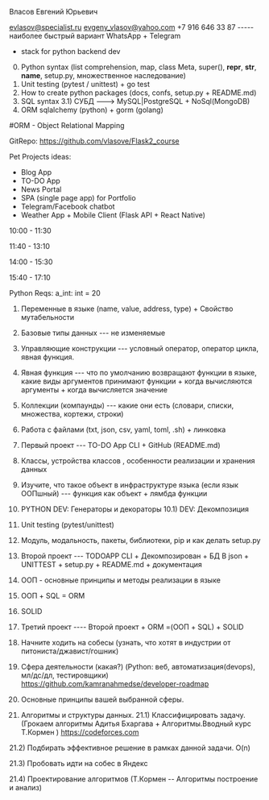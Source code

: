 Власов Евгений Юрьевич

evlasov@specialist.ru
evgeny_vlasov@yahoo.com
+7 916 646 33 87 ----- наиболее быстрый вариант WhatsApp + Telegram


+ stack for python backend dev
0) Python syntax (list comprehension, map, class Meta, super(), __repr__, __str__, __name__, setup.py, множественное наследование)
1) Unit testing (pytest / unittest) + go test
2) How to create python packages (docs, confs, setup.py + README.md)
3) SQL syntax
3.1) СУБД ---> MySQL|PostgreSQL + NoSql(MongoDB)
4) ORM sqlalchemy (python) + gorm (golang)


#ORM - Object Relational Mapping 

GitRepo: https://github.com/vlasove/Flask2_course

Pet Projects ideas:

+ Blog App
+ TO-DO App
+ News Portal
+ SPA (single page app) for Portfolio
+ Telegram/Facebook chatbot
+ Weather App + Mobile Client (Flask API + React Native)

10:00 - 11:30


11:40 - 13:10


14:00 - 15:30


15:40 - 17:10


Python Reqs:
a_int: int = 20
1) Переменные в языке (name, value, address, type) + Свойство мутабельности
2) Базовые типы данных --- не изменяемые 
3) Управляющие конструкции --- условный оператор, оператор цикла, явная функция.
4) Явная функция --- что по умолчанию возвращают функции в языке, какие виды аргументов принимают функции + 
когда вычисляются аргументы + когда вычисляется значение
5) Коллекции (компаунды) --- какие они есть (словари, списки, множества, кортежи, строки)


6) Работа с файлами (txt, json, csv, yaml, toml, .sh) + линковка
7) Первый проект --- TO-DO App CLI + GitHub (README.md)

8) Классы, устройства классов , особенности реализации и хранения данных
9) Изучите, что такое объект в инфраструктуре языка (если язык ООПшный) --- функция как объект + лямбда функции
10) PYTHON DEV: Генераторы и декораторы
10.1) DEV: Декомпозиция
11) Unit testing (pytest/unittest)
12) Модуль, модальность, пакеты, библиотеки, pip и как делать setup.py


13) Второй проект --- TODOAPP CLI + Декомпозирован + БД В json + UNITTEST + setup.py + README.md + документация


14) ООП  - основные принципы и методы реализации в языке
15) ООП + SQL = ORM
16) SOLID 
17) Третий проект ---- Второй проект + ORM =(ООП + SQL) + SOLID
18) Начните ходить на собесы (узнать, что хотят в индустрии от питониста/джавист/гошник)

19) Сфера деятельности (какая?) (Python: веб, автоматизация(devops), мл/дс/дл, тестировщики)
https://github.com/kamranahmedse/developer-roadmap



20) Основные принципы вашей выбранной сферы. 

21) Алгоритмы и структуры данных.
21.1) Классифицировать задачу. (Грокаем алгоритмы  Адитья Бхаргава + Алгоритмы.Вводный курс Т.Кормен )
https://codeforces.com

21.2) Подбирать эффективное решение в рамках данной задачи. O(n)

21.3) Пробовать идти на собес в Яндекс

21.4) Проектирование алгоритмов (Т.Кормен -- Алгоритмы построение и анализ)


